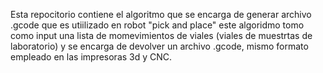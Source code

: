 Esta repocitorio contiene el algoritmo que se encarga de generar archivo .gcode que es utiilizado 
en robot "pick and place" este algoridmo tomo como input una lista de momevimientos de viales (viales de muestrtas de laboratorio)
y se encarga de devolver un archivo .gcode, mismo formato empleado en las impresoras 3d y CNC.
